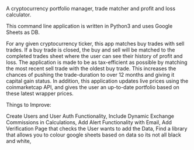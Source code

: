 A cryptocurrency portfolio manager, trade matcher and profit and loss calculator. 

This command line application is written in Python3 and uses Google Sheets as DB. 

For any given cryptocurrency ticker, this app matches buy trades with sell trades. If a buy trade is closed, the buy and sell will be matched to the completed trades sheet where the user can see their history of profit and loss. The application is made to be as tax-efficient as possible by matching the most recent sell trade with the oldest buy trade. This increases the chances of pushing the trade-duration to over 12 months and giving it capital gain status. In addition, this application updates live prices using the coinmarketcap API, and gives the user an up-to-date portfolio based on these latest wrapper prices. 



Things to Improve: 

Create Users and User Auth Functionality, 
Include Dynamic Exchange Commissions in Calculations, 
Add Alert Functionality with Email, 
Add Verification Page that checks the User wants to add the Data, 
Find a library that allows you to colour google sheets based on data so its not all black and white,
